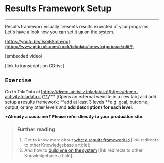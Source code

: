 # Results Framework Setup

---

Results framework visually presents results expected of your programs. Let's have a look how you can set it up on the system.

[https://youtu.be/0soiBSmhEqo](https://www.gitbook.com/book/toladata/knowledgebase/edit#)

\[embedded video\]

\[link to transcripts on GDrive\]

## `Exercise`

Go to TolaData at [https://demo-activity.toladata.io](https://demo-activity.toladata.io)**\*** \[Opens an external website in a new tab\] and add setup a results framework: **add at least 3 levels **e.g. goal, outcome, output, or any other levels and **add descriptions for each level**.

**\*Already a customer? Please refer directly to your production site.**

> ### Further reading
>
> 1. Get to know more about [what a results framework is](https://help.toladata.com/6-programs/what-is-a-results-framework.html) \[link redirects to other Knowledgebase article\];
> 2. And how to [build one on the system](https://help.toladata.com/6-programs/adding-levels.html) \[link redirects to other Knowledgebase article\].

## 

## 

## 



